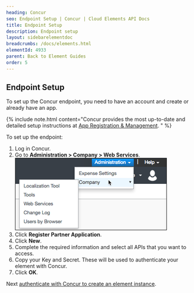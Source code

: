 ```yaml
---
heading: Concur
seo: Endpoint Setup | Concur | Cloud Elements API Docs
title: Endpoint Setup
description: Endpoint setup
layout: sidebarelementdoc
breadcrumbs: /docs/elements.html
elementId: 4933
parent: Back to Element Guides
order: 5
---
```


## Endpoint Setup

To set up the Concur endpoint, you need to have an account and create or already have an app.

{% include note.html content="Concur provides the most up-to-date and detailed setup instructions at <a href=https://developer.concur.com/manage-apps/partner-applications.html>App Registration & Management</a>. " %}

To set up the endpoint:

1. Log in Concur.
2. Go to __Administration > Company > Web Services__.
![Concur SETTINGS](img/Settings.png)
3. Click  __Register Partner Application__.
4. Click __New__.
5. Complete the required information and select all APIs that you want to access.
5. Copy your Key and Secret. These will be used to authenticate your element with Concur.
6. Click __OK__.

Next [authenticate with Concur to create an element instance](concur-create-instance.html).
